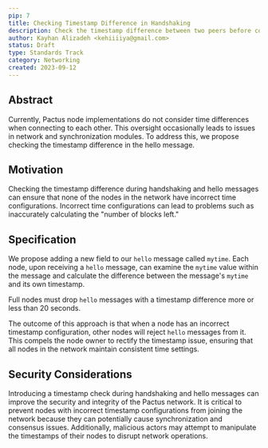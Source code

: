 ```yaml
---
pip: 7
title: Checking Timestamp Difference in Handshaking
description: Check the timestamp difference between two peers before connecting to the network
author: Kayhan Alizadeh <kehiiiiya@gmail.com>
status: Draft
type: Standards Track
category: Networking
created: 2023-09-12
---
```


## Abstract

Currently, Pactus node implementations do not consider time differences when connecting to each other. This oversight occasionally leads to issues in network and synchronization modules. To address this, we propose checking the timestamp difference in the hello message.

## Motivation

Checking the timestamp difference during handshaking and hello messages can ensure that none of the nodes in the network have incorrect time configurations. Incorrect time configurations can lead to problems such as inaccurately calculating the "number of blocks left."

## Specification

We propose adding a new field to our `hello` message called `mytime`. Each node, upon receiving a `hello` message, can examine the `mytime` value within the message and calculate the difference between the message's `mytime` and its own timestamp.

Full nodes must drop `hello` messages with a timestamp difference more or less than 20 seconds.

The outcome of this approach is that when a node has an incorrect timestamp configuration, other nodes will reject `hello` messages from it. This compels the node owner to rectify the timestamp issue, ensuring that all nodes in the network maintain consistent time settings.

## Security Considerations

Introducing a timestamp check during handshaking and hello messages can improve the security and integrity of the Pactus network. It is critical to prevent nodes with incorrect timestamp configurations from joining the network because they can potentially cause synchronization and consensus issues. Additionally, malicious actors may attempt to manipulate the timestamps of their nodes to disrupt network operations.
